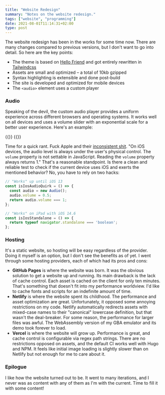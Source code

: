 ```yaml
---
title: "Website Redesign"
summary: "Notes on the website redesign."
tags: ["website", "programming"]
date: 2021-08-01T11:14:31+02:00
type: post
---
```

The website redesign has been in the works for some time now. There are many changes compared to previous versions, but I don't want to go into detail. So here are the key points:

- The theme is based on [Hello Friend](https://github.com/panr/hugo-theme-hello-friend) and got entirely rewritten in [Tailwindcss](https://github.com/tailwindlabs/tailwindcss)
- Assets are small and optimized &ndash; a total of 10kb gzipped
- Syntax highlighting is extensible and done post-build
- The site is developed and optimized for mobile devices
- The `<audio>` element uses a custom player

### Audio
Speaking of the devil, the custom audio player provides a uniform experience across different browsers and operating systems. It works well on all devices and uses a volume slider with an exponential scale for a better user experience. Here's an example:

{{<flex>}}
  {{<audio src="eggvance/emerald-frontier.mp3" caption="Pokémon Emerald battle frontier theme">}}
{{</flex>}}

Time for a quick rant. Fuck Apple and their [inconsistent shit](https://developer.apple.com/library/archive/documentation/AudioVideo/Conceptual/Using_HTML5_Audio_Video/Device-SpecificConsiderations/Device-SpecificConsiderations.html). "On iOS devices, the audio level is always under the user's physical control. The `volume` property is not settable in JavaScript. Reading the `volume` property always returns 1." That's a reasonable standpoint. Is there a clean and reliable test to check if the current device uses iOS and exerts the mentioned behavior? No, you have to rely on two hacks:

```js
// "Works" up until iOS 13
const isIosAudioQuirk = () => {
  const audio = new Audio();
  audio.volume = 0.5;
  return audio.volume === 1;
};

// "Works" on iPad with iOS 14.6
const isIosStandalone = () => {
  return typeof navigator.standalone === 'boolean';
};
```

### Hosting
It's a static website, so hosting will be easy regardless of the provider. Doing it myself is an option, but I don't see the benefits as of yet. I went through some hosting providers, each of which had its pros and cons:

- **GitHub Pages** is where the website was born. It was the obvious solution to get a website up and running. Its main drawback is the lack of cache control. Each asset is cached on the client for only ten minutes. That's something that doesn't fit into my performance worldview. I'd like to cache fonts and scripts for an indefinite amount of time.
- **Netlify** is where the website spent its childhood. The performance and asset optimization are great. Unfortunately, it opposed some annoying restrictions on my code. Netlify automatically redirects assets with mixed-case names to their "canonical" lowercase definition, but that wasn't the deal-breaker. For some reason, the performance for larger files was awful. The WebAssembly version of my GBA emulator and its demo took forever to load.
- **Vercel** is where the website will grow up. Performance is great, and cache control is configurable via regex path strings. There are no restrictions opposed on assets, and the default CI works well with Hugo and NPM. It feels like initial image loading is slightly slower than on Netlify but not enough for me to care about it.

### Epilogue
I like how the website turned out to be. It went to many iterations, and I never was as content with any of them as I'm with the current. Time to fill it with some content!
